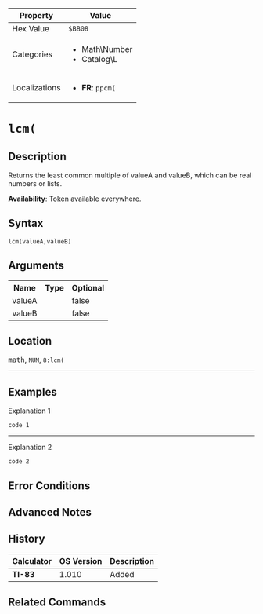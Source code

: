 | Property      | Value |
|---------------|-------|
| Hex Value     | `$BB08`|
| Categories    | <ul><li>Math\Number</li><li>Catalog\L</li></ul> |
| Localizations | <ul><li><b>FR</b>: `ppcm(`</li></ul> |

# `lcm(`

## Description
Returns the least common multiple of valueA and valueB, which can be real numbers or lists.


<b>Availability</b>: Token available everywhere.

## Syntax
`lcm(valueA,valueB)`

## Arguments
<table>
<tr><th>Name</th><th>Type</th><th>Optional</th></tr>

<tr><td>valueA</td><td></td><td>false</td></tr>

<tr><td>valueB</td><td></td><td>false</td></tr>

</table>

## Location
<kbd>math</kbd>, `NUM`, `8:lcm(`
<hr>

## Examples

Explanation 1
```ti-basic
code 1
```
---
Explanation 2
```ti-basic
code 2
```

## Error Conditions


## Advanced Notes


## History
| Calculator | OS Version | Description |
|------------|------------|-------------|
| <b>TI-83</b> | 1.010 | Added

## Related Commands

    